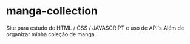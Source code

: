 # manga-collection

Site para estudo de HTML / CSS / JAVASCRIPT e uso de API's
Além de organizar minha coleção de manga.
